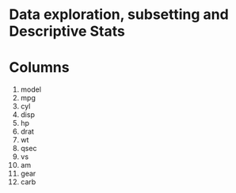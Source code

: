 # Data exploration, subsetting and Descriptive Stats 

# Columns 

1. model
2. mpg
3. cyl
4. disp
5. hp
6. drat
7. wt
8. qsec
9. vs
10. am
11. gear
12. carb

